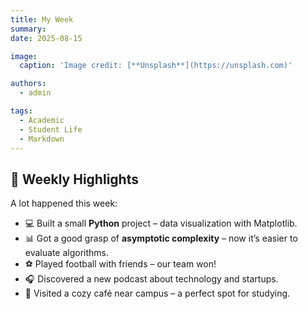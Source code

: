 ```yaml
---
title: My Week
summary: 
date: 2025-08-15

image:
  caption: 'Image credit: [**Unsplash**](https://unsplash.com)'

authors:
  - admin

tags:
  - Academic
  - Student Life
  - Markdown
---
```


## 📅 Weekly Highlights  

A lot happened this week:  

- 💻 Built a small **Python** project – data visualization with Matplotlib.  
- 📊 Got a good grasp of **asymptotic complexity** – now it’s easier to evaluate algorithms.  
- ⚽ Played football with friends – our team won!  
- 🎧 Discovered a new podcast about technology and startups.  
- 🍵 Visited a cozy café near campus – a perfect spot for studying.  

